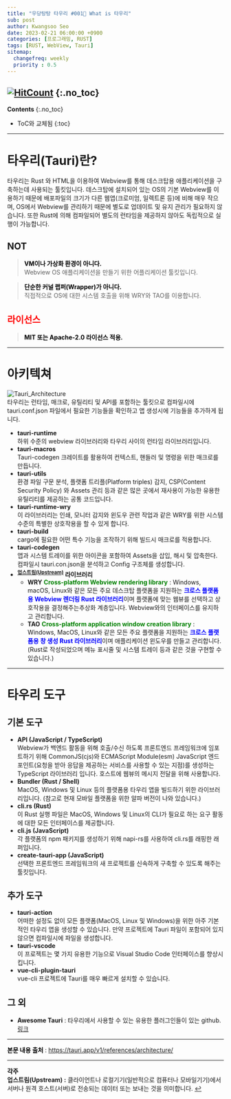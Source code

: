 ```yaml
---
title: "우당탕탕 타우리 #001💬 What is 타우리" 
sub: post
author: Kwangsoo Seo
date: 2023-02-21 06:00:00 +0900
categories: [프로그래밍, RUST]
tags: [RUST, WebView, Tauri]
sitemap:
  changefreq: weekly
  priority : 0.5
---
```

[![HitCount](https://hits.dwyl.com/MonosLab/post23.svg?style=flat-square&show=unique)](http://hits.dwyl.com/MonosLab/post23)
{:.no_toc}
---
**Contents**
{:.no_toc}

* ToC와 교체됨
{:toc}  

---  

# 타우리(Tauri)란?   

타우리는 Rust 와 HTML을 이용하여 Webview를 통해 데스크탑용 애플리케이션을 구축하는데 사용되는 툴킷입니다. 데스크탑에 설치되어 있는 OS의 기본 Webview를 이용하기 때문에 배포파일의 크기가 다른 웹앱(크로미엄, 일렉트론 등)에 비해 매우 작으며, OS에서 Webview를 관리하기 때문에 별도로 업데이트 및 유지 관리가 필요하지 않습니다. 또한 Rust에 의해 컴파일되어 별도의 런타임을 제공하지 않아도 독립적으로 실행이 가능합니다.

## NOT

> **<span style="color:black">VM이나 가상화 환경이 아니다.</span>**    
> Webview OS 애플리케이션을 만들기 위한 어플리케이션 툴킷입니다.   

> **<span style="color:black">단순한 커널 랩퍼(Wrapper)가 아니다.</span>**   
> 직접적으로 OS에 대한 시스템 호출을 위해 WRY와 TAO를 이용합니다.   

## <span style="color:red">라이선스</span>
> **<span style="color:black">MIT 또는 Apache-2.0 라이선스 적용.</span>**

---

# 아키텍쳐   

![Tauri_Architecture](https://monoslab.github.io/assets/img/posts/tauri_architecture.png)   
타우리는 런타임, 매크로, 유틸리티 및 API를 포함하는 툴킷으로  컴파일시에 tauri.conf.json 파일에서 필요한 기능들을 확인하고 앱 생성시에 기능들을 추가하게 됩니다.
* **tauri-runtime**   
하위 수준의 webview 라이브러리와 타우리 사이의 런타임 라이브러리입니다.   
* **tauri-macros**   
Tauri-codegen 크레이트를 활용하여 컨텍스트, 핸들러 및 명령을 위한 매크로를 만듭니다.   
* **tauri-utils**   
환경 파일 구문 분석, 플랫폼 트리플(Platform triples) 감지, CSP(Content Security Policy) 와 Assets 관리 등과 같은 많은 곳에서 재사용이 가능한 유용한 유틸리티를 제공하는 공통 코드입니다.   
* **tauri-runtime-wry**   
이 라이브러리는 인쇄, 모니터 감지와 윈도우 관련 작업과 같은 WRY를 위한 시스템 수준의 특별한 상호작용을 할 수 있게 합니다.   
* **tauri-build**   
cargo에 필요한 어떤 특수 기능을 조작하기 위해 빌드시 매크로를 적용합니다.   
* **tauri-codegen**   
앱과 시스템 트레이를 위한 아이콘을 포함하여 Assets을 삽입, 해시 및 압축한다. 컴파일시 tauri.con.json을 분석하고 Config 구조체를 생성합니다.   
* **<sup id="a1">[업스트림(Upstream)](#f1)</sup> 라이브러리**   
  * **WRY** <span style="color:green;font-weight:bold">Cross-platform Webview rendering library</span> :  Windows, macOS, Linux와 같은 모든 주요 데스크탑 플랫폼을 지원하는 <span style="color:blue;font-weight:bold">크로스 플랫폼용 Webview 렌더링 Rust 라이브러리</span>이며 플랫폼에 맞는 웹뷰를 선택하고 상호작용을 결정해주는추상화 계층입니다. Webview와의 인터페이스를 유지하고 관리합니다.   
  * **TAO** <span style="color:green;font-weight:bold">Cross-platform application window creation library</span> : Windows, MacOS, Linux와 같은 모든 주요 플랫폼을 지원하는 <span style="color:blue;font-weight:bold">크로스 플랫폼용 창 생성 Rust 라이브러리</span>이며 애플리케이션 윈도우를 만들고 관리합니다. (Rust로 작성되었으며 메뉴 표시줄 및 시스템 트레이 등과 같은 것을 구현할 수 있습니다.)   

---

# 타우리 도구   

## 기본 도구   
* **API (JavaScript / TypeScript)**   
Webview가 백엔드 활동을 위해 호출/수신 하도록 프론트엔드 프레임워크에 임포트하기 위해 CommonJS(cjs)와 ECMAScript Module(esm) JavaScript 엔드포인트(요청을 받아 응답을 제공하는 서비스를 사용할 수 있는 지점)를 생성하는 TypeScript 라이브러리 입니다. 호스트에 웹뷰의 메시지 전달을 위해 사용합니다.   
* **Bundler (Rust / Shell)**   
MacOS, Windows 및 Linux 등의 플랫폼용 타우리 앱을 빌드하기 위한 라이브러리입니다. (참고로 현재 모바일 플랫폼을 위한 알파 버전이 나와 있습니다.)   
* **cli.rs (Rust)**   
이 Rust 실행 파일은 MacOS, Windows 및 Linux의 CLI가 필요로 하는 요구 활동에 대한 모든 인터페이스를 제공합니다.   
* **cli.js (JavaScript)**   
각 플랫폼의 npm 패키지를 생성하기 위해 napi-rs를 사용하여 cli.rs를 래핑한 래퍼입니다.   
* **create-tauri-app (JavaScript)**   
선택한 프론트엔드 프레임워크의 새 프로젝트를 신속하게 구축할 수 있도록 해주는 툴킷입니다.

## 추가 도구
* **tauri-action**   
어떠한 설정도 없이 모든 플랫폼(MacOS, Linux 및 Windows)을 위한 아주 기본적인 타우리 앱을 생성할 수 있습니다. 만약 프로젝트에 Tauri 파일이 포함되어 있지 않으면 컴파일시에 파일을 생성합니다.
* **tauri-vscode**   
이 프로젝트는 몇 가지 유용한 기능으로 Visual Studio Code 인터페이스를 향상시킵니다.   
* **vue-cli-plugin-tauri**   
vue-cli 프로젝트에 Tauri를 매우 빠르게 설치할 수 있습니다.   

## 그 외

* **Awesome Tauri** : 타우리에서 사용할 수 있는 유용한 플러그인들이 있는 github. <a href="https://github.com/tauri-apps/awesome-tauri" target="_blank">링크</a>

---

<i class="fas fa-tape" aria-hidden="true"></i> <span style="color:black;font-weight:bold">본문 내용 출처</span> : https://tauri.app/v1/references/architecture/   



---

<i class="fas fa-comment-dots" aria-hidden="true"></i> <span style="color:black;font-weight:bold">각주</span>   
<b id="f1">업스트림(Upstream) :</b> 클라이언트나 로컬기기(일반적으로 컴퓨터나 모바일기기)에서 서버나 원격 호스트(서버)로 전송되는 데이터 또는 보내는 것을 의미합니다. [↩](#a1)